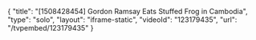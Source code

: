{
    "title": "[1508428454] Gordon Ramsay Eats Stuffed Frog in Cambodia",
    "type": "solo",
    "layout": "iframe-static",
    "videoId": "123179435",
    "url": "\/tvpembed\/123179435"
}
